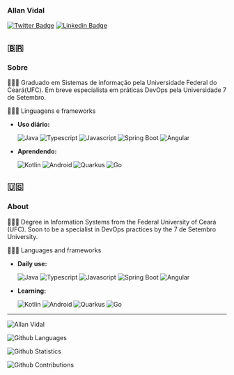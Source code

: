 ### Allan Vidal
[![Twitter Badge](https://img.shields.io/badge/-allanfvc-1ca0f1?style=flat-square&logo=twitter&logoColor=white&link=https://twitter.com/allanfvc)](https://twitter.com/allanfvc)  [![Linkedin Badge](https://img.shields.io/badge/-allanfvc-blue?style=flat-square&logo=Linkedin&logoColor=white&link=https://www.linkedin.com/in/allanfvc//)](https://www.linkedin.com/in/allanfvc/)

## :brazil:
### Sobre
👨🏽‍🎓 Graduado em Sistemas de informação pela Universidade Federal do Ceará(UFC). Em breve especialista em práticas DevOps pela Universidade 7 de Setembro.

👨🏽‍💻 Linguagens e frameworks

-  **Uso diário:**
 
   ![Java][java] ![Typescript][ts] ![Javascript][js] ![Spring Boot][spring] ![Angular][angular]
-  **Aprendendo:**

   ![Kotlin][kotlin] ![Android][android] ![Quarkus][quarkus] ![Go][go]

## :us:
### About
👨🏽‍🎓 Degree in Information Systems from the Federal University of Ceará (UFC). Soon to be a specialist in DevOps practices by the 7 de Setembro University.

👨🏽‍💻 Languages and frameworks

-  **Daily use:**
 
   ![Java][java] ![Typescript][ts] ![Javascript][js] ![Spring Boot][spring] ![Angular][angular]
-  **Learning:**

   ![Kotlin][kotlin] ![Android][android] ![Quarkus][quarkus] ![Go][go]

---------------------------------------------------------------------------------------------------------------------------------------------------------------------------------
<p align="left"> <img src="https://komarev.com/ghpvc/?username=allanfvc" alt="Allan Vidal" /> </p>

![Github Languages](https://github-readme-stats.vercel.app/api/top-langs/?username=allanfvc&layout=compact&count_private=true)

![Github Statistics](https://github-readme-stats.vercel.app/api/?username=allanfvc&count_private=true&show_icons=true)

![Github Contributions](https://github-readme-streak-stats.herokuapp.com/?user=allanfvc&hide_border=true)


[spring]: https://img.shields.io/badge/Spring-green?style=for-the-badge&logo=spring
[java]: https://img.shields.io/badge/Java-red?style=for-the-badge&logo=java
[kotlin]: https://img.shields.io/badge/Kotlin-blue?style=for-the-badge&logo=kotlin
[angular]: https://img.shields.io/badge/Angular-red?style=for-the-badge&logo=angular
[ts]: https://img.shields.io/badge/Typescript-9cf?style=for-the-badge&logo=typescript
[js]: https://img.shields.io/badge/Javascript-yellow?style=for-the-badge&logo=javascript
[android]: https://img.shields.io/badge/Android-lightgrey?style=for-the-badge&logo=android
[quarkus]: https://img.shields.io/badge/Quarkus-333?style=for-the-badge&logo=quarkus
[go]: https://img.shields.io/badge/Go-9cf?style=for-the-badge&logo=Go

